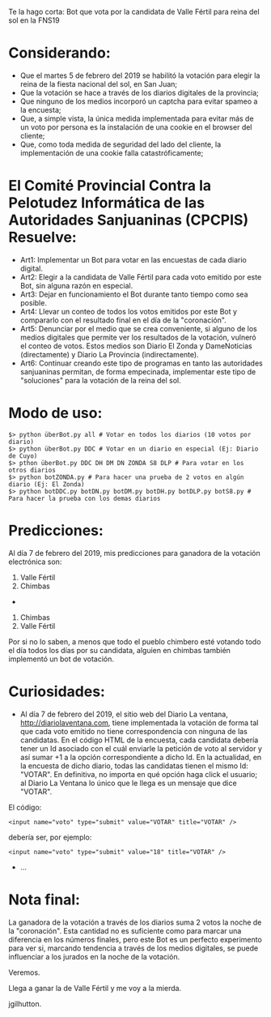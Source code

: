 Te la hago corta:
  Bot que vota por la candidata de Valle Fértil para reina del sol en la FNS19

# Considerando:

- Que el martes 5 de febrero del 2019 se habilitó la votación para elegir la reina de la fiesta nacional del sol, en San Juan;
- Que la votación se hace a través de los diarios digitales de la provincia;
- Que ninguno de los medios incorporó un captcha para evitar spameo a la encuesta;
- Que, a simple vista, la única medida implementada para evitar más de un voto por persona es la instalación de una cookie en el browser del cliente;
- Que, como toda medida de seguridad del lado del cliente, la implementación de una cookie falla catastróficamente;

# El Comité Provincial Contra la Pelotudez Informática de las Autoridades Sanjuaninas (CPCPIS) Resuelve:

- Art1: Implementar un Bot para votar en las encuestas de cada diario digital.
- Art2: Elegir a la candidata de Valle Fértil para cada voto emitido por este Bot, sin alguna razón en especial. 
- Art3: Dejar en funcionamiento el Bot durante tanto tiempo como sea posible.
- Art4: Llevar un conteo de todos los votos emitidos por este Bot y compararlo con el resultado final en el día de la 
"coronación".
- Art5: Denunciar por el medio que se crea conveniente, si alguno de los medios digitales que permite ver los resultados de la 
votación, vulneró el conteo de votos. Estos medios son Diario El Zonda y DameNoticias (directamente) y Diario La Provincia (indirectamente).
- Art6: Continuar creando este tipo de programas en tanto las autoridades sanjuaninas permitan, de forma empecinada, implementar este tipo de "soluciones" para la votación de la reina del sol.

# Modo de uso:
```
$> python überBot.py all # Votar en todos los diarios (10 votos por diario)
$> python überBot.py DDC # Votar en un diario en especial (Ej: Diario de Cuyo)
$> pthon überBot.py DDC DH DM DN ZONDA S8 DLP # Para votar en los otros diarios
$> python botZONDA.py # Para hacer una prueba de 2 votos en algún diario (Ej: El Zonda)
$> python botDDC.py botDN.py botDM.py botDH.py botDLP.py botS8.py # Para hacer la prueba con los demas diarios
```

# Predicciones:
Al día 7 de febrero del 2019, mis predicciones para ganadora de la votación electrónica son:

1. Valle Fértil
2. Chimbas
-
1. Chimbas
2. Valle Fértil

Por si no lo saben, a menos que todo el pueblo chimbero esté votando todo el día todos los días por su candidata, alguien en chimbas también implementó un bot de votación.

# Curiosidades:
- Al día 7 de febrero del 2019, el sitio web del Diario La ventana, http://diariolaventana.com, tiene implementada la votación de forma tal que cada voto emitido no tiene correspondencia con ninguna de las candidatas.
En el código HTML de la encuesta, cada candidata debería tener un Id asociado con el cuál enviarle la petición de voto al servidor y así sumar +1 a la opción correspondiente a dicho Id. En la actualidad, en la encuesta de dicho diario, todas las candidatas tienen el mismo Id: "VOTAR". En definitiva, no importa en qué opción haga click el usuario; al Diario La Ventana lo único que le llega es un mensaje que dice "VOTAR".

El código:
```
<input name="voto" type="submit" value="VOTAR" title="VOTAR" />
```
debería ser, por ejemplo:
```
<input name="voto" type="submit" value="18" title="VOTAR" />
```

- ...

# Nota final:

La ganadora de la votación a través de los diarios suma 2 votos la noche de la "coronación". Esta cantidad no es suficiente como para marcar una diferencia en los números finales, pero este Bot es un perfecto experimento para ver si, marcando tendencia a través de los medios digitales, se puede influenciar a los jurados en la noche de la votación.

Veremos.

Llega a ganar la de Valle Fértil y me voy a la mierda.

jgilhutton.
